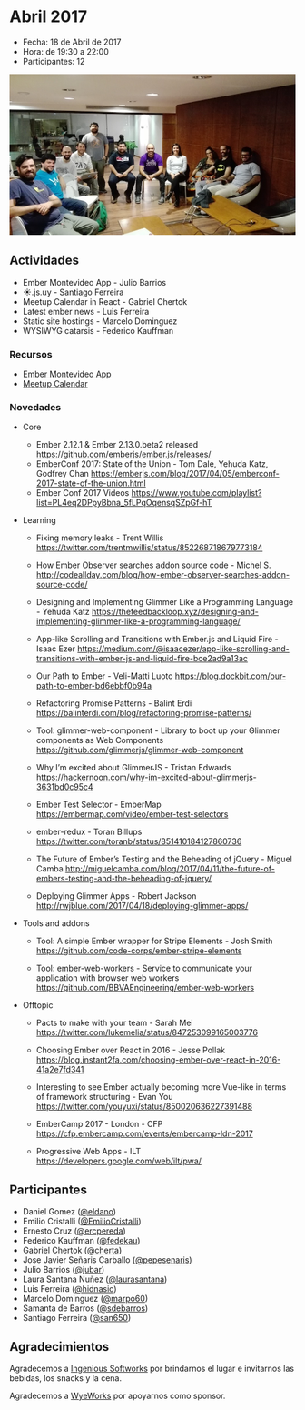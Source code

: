 # Abril 2017

* Fecha: 18 de Abril de 2017
* Hora: de 19:30 a 22:00
* Participantes: 12

![photo](./photo.jpg)

## Actividades

* Ember Montevideo App - Julio Barrios
* ☀️.js.uy - Santiago Ferreira
* Meetup Calendar in React - Gabriel Chertok 
* Latest ember news - Luis Ferreira
* Static site hostings - Marcelo Dominguez
* WYSIWYG catarsis - Federico Kauffman

### Recursos

* [Ember Montevideo App](https://github.com/jubar/ember-montevideo-app)
* [Meetup Calendar](https://github.com/js-uy/calendar)

### Novedades

* Core
  * Ember 2.12.1 & Ember 2.13.0.beta2 released
    https://github.com/emberjs/ember.js/releases/
  * EmberConf 2017: State of the Union - Tom Dale, Yehuda Katz, Godfrey Chan
    https://emberjs.com/blog/2017/04/05/emberconf-2017-state-of-the-union.html
  * Ember Conf 2017 Videos
    https://www.youtube.com/playlist?list=PL4eq2DPpyBbna_5fLPqOqensqSZpGf-hT

* Learning
  * Fixing memory leaks - Trent Willis
    https://twitter.com/trentmwillis/status/852268718679773184

  * How Ember Observer searches addon source code - Michel S.
    http://codeallday.com/blog/how-ember-observer-searches-addon-source-code/

  * Designing and Implementing Glimmer Like a Programming Language - Yehuda Katz
    https://thefeedbackloop.xyz/designing-and-implementing-glimmer-like-a-programming-language/

  * App-like Scrolling and Transitions with Ember.js and Liquid Fire - Isaac Ezer
    https://medium.com/@isaacezer/app-like-scrolling-and-transitions-with-ember-js-and-liquid-fire-bce2ad9a13ac

  * Our Path to Ember - Veli-Matti Luoto
    https://blog.dockbit.com/our-path-to-ember-bd6ebbf0b94a

  * Refactoring Promise Patterns - Balint Erdi
    https://balinterdi.com/blog/refactoring-promise-patterns/

  * Tool: glimmer-web-component - Library to boot up your Glimmer components as Web Components
    https://github.com/glimmerjs/glimmer-web-component

  * Why I’m excited about GlimmerJS - Tristan Edwards
    https://hackernoon.com/why-im-excited-about-glimmerjs-3631bd0c95c4

  * Ember Test Selector - EmberMap
    https://embermap.com/video/ember-test-selectors

  * ember-redux - Toran Billups
    https://twitter.com/toranb/status/851410184127860736

  * The Future of Ember’s Testing and the Beheading of jQuery - Miguel Camba
    http://miguelcamba.com/blog/2017/04/11/the-future-of-embers-testing-and-the-beheading-of-jquery/

  * Deploying Glimmer Apps - Robert Jackson
    http://rwjblue.com/2017/04/18/deploying-glimmer-apps/

* Tools and addons
  * Tool: A simple Ember wrapper for Stripe Elements - Josh Smith
    https://github.com/code-corps/ember-stripe-elements

  * Tool: ember-web-workers - Service to communicate your application with browser web workers
    https://github.com/BBVAEngineering/ember-web-workers

* Offtopic
  * Pacts to make with your team - Sarah Mei
    https://twitter.com/lukemelia/status/847253099165003776

  * Choosing Ember over React in 2016 - Jesse Pollak
    https://blog.instant2fa.com/choosing-ember-over-react-in-2016-41a2e7fd341

  * Interesting to see Ember actually becoming more Vue-like in terms of framework structuring - Evan You
    https://twitter.com/youyuxi/status/850020636227391488

  * EmberCamp 2017 - London - CFP
    https://cfp.embercamp.com/events/embercamp-ldn-2017

  * Progressive Web Apps - ILT
    https://developers.google.com/web/ilt/pwa/

## Participantes

* Daniel Gomez ([@eldano](https://github.com/eldano))
* Emilio Cristalli ([@EmilioCristalli](https://github.com/EmilioCristalli))
* Ernesto Cruz ([@ercpereda](https://github.com/ercpereda))
* Federico Kauffman ([@fedekau](https://github.com/fedekau))
* Gabriel Chertok ([@cherta](https://github.com/cherta))
* Jose Javier Señaris Carballo ([@pepesenaris](https://github.com/pepesenaris))
* Julio Barrios ([@jubar](https://github.com/jubar))
* Laura Santana Nuñez ([@laurasantana](https://github.com/laurasantana))
* Luis Ferreira ([@hidnasio](https://github.com/hidnasio))
* Marcelo Dominguez ([@marpo60](https://github.com/marpo60))
* Samanta de Barros ([@sdebarros](https://github.com/sdebarros))
* Santiago Ferreira ([@san650](https://github.com/san650))

## Agradecimientos

Agradecemos a [Ingenious Softworks](http://www.ingsw.com/) por brindarnos el lugar e
invitarnos las bebidas, los snacks y la cena.

Agradecemos a [WyeWorks](https://wyeworks.com/) por apoyarnos como sponsor.
